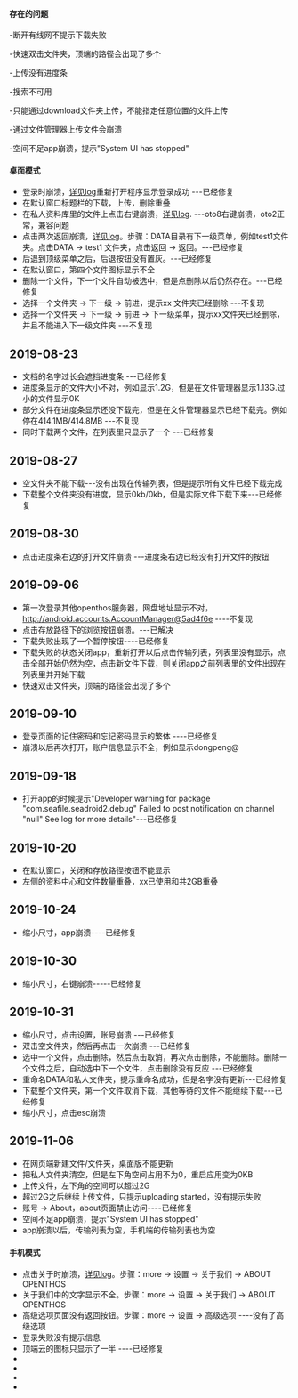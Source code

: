 #### 存在的问题
-断开有线网不提示下载失败

-快速双击文件夹，顶端的路径会出现了多个

-上传没有进度条

-搜索不可用

-只能通过download文件夹上传，不能指定任意位置的文件上传

-通过文件管理器上传文件会崩溃

-空间不足app崩溃，提示"System UI has stopped"


#### 桌面模式
- 登录时崩溃，[详见log](https://github.com/openthos/app-testing-results/blob/master/%E6%B5%8B%E8%AF%95%E5%86%85%E5%AE%B9%E5%8F%8A%E7%BB%93%E6%9E%9C/log/cloudlogin.txt)重新打开程序显示登录成功 ---已经修复
- 在默认窗口标题栏的下载，上传，删除重叠
- 在私人资料库里的文件上点击右键崩溃，[详见log](https://github.com/openthos/app-testing-results/blob/master/%E6%B5%8B%E8%AF%95%E5%86%85%E5%AE%B9%E5%8F%8A%E7%BB%93%E6%9E%9C/log/rightclick.txt). ---oto8右键崩溃，oto2正常，兼容问题
- 点击两次返回崩溃，[详见log](https://github.com/openthos/app-testing-results/blob/master/%E6%B5%8B%E8%AF%95%E5%86%85%E5%AE%B9%E5%8F%8A%E7%BB%93%E6%9E%9C/log/doubleback.txt)。步骤：DATA目录有下一级菜单，例如test1文件夹。点击DATA -> test1 文件夹，点击返回 -> 返回。---已经修复
- 后退到顶级菜单之后，后退按钮没有置灰。---已经修复
- 在默认窗口，第四个文件图标显示不全
- 删除一个文件，下一个文件自动被选中，但是点删除以后仍然存在。---已经修复
- 选择一个文件夹 -> 下一级 -> 前进，提示xx 文件夹已经删除 ---不复现
- 选择一个文件夹 -> 下一级 -> 前进 -> 下一级菜单，提示xx文件夹已经删除，并且不能进入下一级文件夹 ---不复现
## 2019-08-23
- 文档的名字过长会遮挡进度条 ---已经修复
- 进度条显示的文件大小不对，例如显示1.2G，但是在文件管理器显示1.13G.过小的文件显示0K  
- 部分文件在进度条显示还没下载完，但是在文件管理器显示已经下载完。例如停在414.1MB/414.8MB ---不复现
- 同时下载两个文件，在列表里只显示了一个 ---已经修复
## 2019-08-27
- 空文件夹不能下载---没有出现在传输列表，但是提示所有文件已经下载完成
- 下载整个文件夹没有进度，显示0kb/0kb，但是实际文件下载下来---已经修复
## 2019-08-30
- 点击进度条右边的打开文件崩溃 ---进度条右边已经没有打开文件的按钮
## 2019-09-06
- 第一次登录其他openthos服务器，网盘地址显示不对，http://android.accounts.AccountManager@5ad4f6e  ----不复现
- 点击存放路径下的浏览按钮崩溃。---已解决
- 下载失败出现了一个暂停按钮----已经修复
- 下载失败的状态关闭app，重新打开以后点击传输列表，列表里没有显示，点击全部开始仍然为空，点击新文件下载，则关闭app之前列表里的文件出现在列表里并开始下载
- 快速双击文件夹，顶端的路径会出现了多个
## 2019-09-10
- 登录页面的记住密码和忘记密码显示的繁体 ----已经修复
- 崩溃以后再次打开，账户信息显示不全，例如显示dongpeng@
## 2019-09-18
- 打开app的时候提示"Developer warning for package "com.seafile.seadroid2.debug" Failed to post notification on channel "null" See log for more details"---已经修复
## 2019-10-20
- 在默认窗口，关闭和存放路径按钮不能显示
- 左侧的资料中心和文件数量重叠，xx已使用和共2GB重叠
## 2019-10-24
- 缩小尺寸，app崩溃----已经修复
## 2019-10-30
- 缩小尺寸，右键崩溃-----已经修复
## 2019-10-31
- 缩小尺寸，点击设置，账号崩溃 ---已经修复
- 双击空文件夹，然后再点击一次崩溃 ---已经修复
- 选中一个文件，点击删除，然后点击取消，再次点击删除，不能删除。删除一个文件之后，自动选中下一个文件，点击删除没有反应 ---已经修复
- 重命名DATA和私人文件夹，提示重命名成功，但是名字没有更新---已经修复
- 下载整个文件夹，第一个文件取消下载，其他等待的文件不能继续下载---已经修复
- 缩小尺寸，点击esc崩溃
## 2019-11-06
- 在网页端新建文件/文件夹，桌面版不能更新
- 把私人文件夹清空，但是左下角空间占用不为0，重启应用变为0KB
- 上传文件，左下角的空间可以超过2G
- 超过2G之后继续上传文件，只提示uploading started，没有提示失败
- 账号 -> About，about页面禁止访问----已经修复
- 空间不足app崩溃，提示"System UI has stopped"
- app崩溃以后，传输列表为空，手机端的传输列表也为空

#### 手机模式
- 点击关于时崩溃，[详见log](https://github.com/openthos/app-testing-results/blob/master/%E6%B5%8B%E8%AF%95%E5%86%85%E5%AE%B9%E5%8F%8A%E7%BB%93%E6%9E%9C/log/about.txt)。步骤：more -> 设置 -> 关于我们 -> ABOUT OPENTHOS
- 关于我们中的文字显示不全。步骤：more -> 设置 -> 关于我们 -> ABOUT OPENTHOS
- 高级选项页面没有返回按钮。步骤：more -> 设置 -> 高级选项 ----没有了高级选项
- 登录失败没有提示信息 
- 顶端云的图标只显示了一半 ----已经修复
- 
- 
- 
- 
